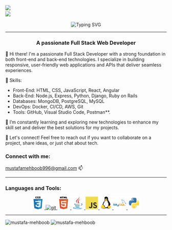 ![](https://komarev.com/ghpvc/?username=mustafa-mehboob&color=brightgreen)
<br>
![](https://img.shields.io/github/followers/mustafa-mehboob?style=social)
<p align="center"><a><img src="https://readme-typing-svg.demolab.com?font=Fira+Code&size=23&duration=4000&pause=500&color=20F7DD&background=090B0A00&center=true&multiline=true&width=450&height=65&lines=Welcome+to+my+GitHub+Profile!+;Hi+I+am+Ghulam+Mustafa+" alt="Typing SVG" /></a>
</p>
<!-- <h1 align="center"> Yousef Ibrahim Ismail </h1> <!-- Name Header -->
<!-- <h1 align="center"> (Joseph) </h1> --><!-- Nicknamne Header -->

***
<h3 align="center">A passionate Full Stack Web Developer </h3>


👋 Hi there! I'm a passionate Full Stack Developer with a strong foundation in both front-end and back-end technologies. I specialize in building responsive, user-friendly web applications and APIs that deliver seamless experiences.

🔧 Skills:

- Front-End: HTML, CSS, JavaScript, React, Angular
- Back-End: Node.js, Express, Python, Django, Ruby on Rails
- Databases: MongoDB, PostgreSQL, MySQL
- DevOps: Docker, CI/CD, AWS, Git
- Tools: GitHub, Visual Studio Code, Postman**.

🌱 I’m constantly learning and exploring new technologies to enhance my skill set and deliver the best solutions for my projects.

💬 Let's connect! Feel free to reach out if you want to collaborate on a project, share ideas, or just chat about tech.
### Connect with me:
mustafamehboob996@gmail.com 📫

<hr>

<h3 align="left">Languages and Tools:</h3> <!-- Languages and tools -->

<div align="center">
<a href="https://www.w3schools.com/css/" target="_blank" rel="noreferrer"> <img src="https://raw.githubusercontent.com/devicons/devicon/master/icons/css3/css3-original-wordmark.svg" alt="css3" width="40" height="40"/> </a> 
<a href="https://git-scm.com/" target="_blank" rel="noreferrer"> <img src="https://www.vectorlogo.zone/logos/git-scm/git-scm-icon.svg" alt="git" width="40" height="40"/> </a> <a href="https://www.w3.org/html/" target="_blank" rel="noreferrer"> <img src="https://raw.githubusercontent.com/devicons/devicon/master/icons/html5/html5-original-wordmark.svg" alt="html5" width="40" height="40"/> </a> 
<a href="https://www.java.com" target="_blank" rel="noreferrer"> <img src="https://raw.githubusercontent.com/devicons/devicon/master/icons/java/java-original.svg" alt="java" width="40" height="40"/> </a> 
  <a href="https://developer.mozilla.org/en-US/docs/Web/JavaScript" target="_blank" rel="noreferrer"> <img src="https://raw.githubusercontent.com/devicons/devicon/master/icons/javascript/javascript-original.svg" alt="javascript" width="40" height="40"/> </a> 
<a href="https://www.linux.org/" target="_blank" rel="noreferrer"> <img src="https://raw.githubusercontent.com/devicons/devicon/master/icons/linux/linux-original.svg" alt="linux" width="40" height="40"/> </a> 
<a href="https://www.mysql.com/" target="_blank" rel="noreferrer"> <img src="https://raw.githubusercontent.com/devicons/devicon/master/icons/mysql/mysql-original-wordmark.svg" alt="mysql" width="40" height="40"/> </a> 
<a href="https://www.python.org" target="_blank" rel="noreferrer"> <img src="https://raw.githubusercontent.com/devicons/devicon/master/icons/python/python-original.svg" alt="python" width="40" height="40"/> </a> 
</div>

***
<!-- User stats Iamges -->
<img  src="https://github-readme-stats.vercel.app/api/top-langs?username=mustafa-mehboob&show_icons=true&locale=en&layout=compact" alt="mustafa-mehboob" width="500" height="350"/> 
<img  src="https://github-readme-stats.vercel.app/api?username=mustafa-mehboob&show_icons=true&locale=en" alt="mustafa-mehboob" width="500" height="350"/>

<!---
<img  src="https://github-readme-stats.vercel.app/api?username=mustafa-mehboob&show_icons=true&locale=en" alt="mustafa-mehboob" width="500" height="350"/><img align="right" src="https://github-readme-streak-stats.herokuapp.com/?user=mustafa-mehboob&" alt="mustafa-mehboob" width="900" />


mustafa-mehboob/mustafa-mehboob is a ✨ special ✨ repository because its `README.md` (this file) appears on your GitHub profile.
You can click the Preview link to take a look at your changes.
--->
